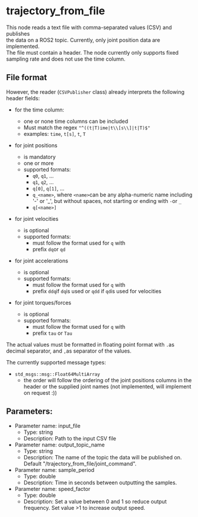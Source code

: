 # trajectory_from_file
  
This node reads a text file with comma-separated values (CSV) and publishes  
the data on a ROS2 topic. Currently, only joint position data are implemented.  
The file must contain a header. The node currently only supports fixed sampling 
rate and does not use the time column. 

## File format
However, the reader (`CSVPublisher` class)
already interprets the following header fields:  
  
- for the time column:
	- one or none time columns can be included
    - Must match the regex `"^((t|T)ime|t\\[s\\]|t|T)$"`  
    - examples: `time`, `t[s]`, `t`, `T`

- for joint positions
	- is mandatory
	- one or more
	- supported formats:
		- `q0`, `q1`, ...
		- `q1`, `q2`, ...
		- `q[0]`, `q[1]`, ...
		- `q_<name>`, where `<name>`can be any alpha-numeric name including '-' or '_', but without spaces, not starting or ending with `-`or `_`
		- `q[<name>]`
- for joint velocities
	- is optional
	- supported formats:
		- must follow the format used for `q` with
		- prefix `dq`or `qd`
- for joint accelerations
	- is optional
	- supported formats:
		- must follow the format used for `q` with
		- prefix `ddq`if `dq`is used or `qdd` if `qd`is used for velocities
- for joint torques/forces
	- is optional
	- supported formats:
		- must follow the format used for `q` with
		- prefix `tau` or `Tau`

The actual values must be formatted in floating point format 
with `.`as decimal separator, and `,`as separator of the values.

The currently supported message types:

- `std_msgs::msg::Float64MultiArray`
	- the order will follow the ordering of the joint positions columns in the header or the supplied joint names (not implemented, will implement on request :))
	

## Parameters:
- Parameter name: input_file  
    - Type: string  
    - Description: Path to the input CSV file  
- Parameter name: output_topic_name  
    - Type: string  
    - Description: The name of the topic the data will be published on. Default "/trajectory_from_file/joint_command".  
- Parameter name: sample_period  
    - Type: double  
    - Description: Time in seconds between outputting the samples.  
- Parameter name: speed_factor  
    - Type: double  
    - Description: Set a value between 0 and 1 so reduce output frequency. Set value >1 to increase output speed.  


